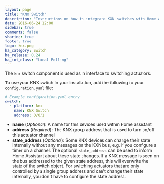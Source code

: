 ```yaml
---
layout: page
title: "KNX Switch"
description: "Instructions on how to integrate KXN switches with Home Assistant."
date: 2016-06-24 12:00
sidebar: true
comments: false
sharing: true
footer: true
logo: knx.png
ha_category: Switch
ha_release: 0.24
ha_iot_class: "Local Polling"
---
```



The `knx` switch component is used as in interface to switching actuators.

To use your KNX switch in your installation, add the following to your `configuration.yaml` file:

```yaml
# Example configuration.yaml entry
switch:
  - platform: knx
    name: KNX Switch
    address: 0/0/1
```

- **name** (*Optional*): A name for this devices used within Home assistant
- **address** (*Required*): The KNX group address that is used to turn on/off this actuator channel
- **state_address** (*Optional*): Some KNX devices can change their state internally without any messages on the KXN bus, e.g. if you configure a timer on a channel. The optional `state_address` can be used to inform Home Assistant about these state changes. If a KNX message is seen on the bus addressed to the given state address, this will overwrite the state of the switch object.
For switching actuators that are only controlled by a single group address and can't change their state internally, you don't have to configure the state address.

